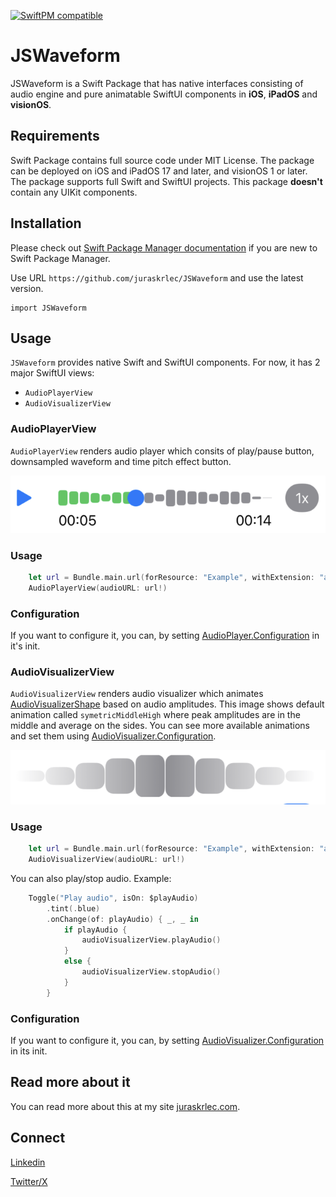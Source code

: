 [![SwiftPM compatible](https://img.shields.io/badge/SwiftPM-compatible-brightgreen.svg)](https://swift.org/package-manager/)

# JSWaveform

JSWaveform is a Swift Package that has native interfaces consisting of audio engine and pure animatable SwiftUI components in **iOS**, **iPadOS** and **visionOS**. 

## Requirements

Swift Package contains full source code under MIT License. The package can be deployed on iOS and iPadOS 17 and later, and visionOS 1 or later. The package supports full Swift and SwiftUI projects. This package **doesn't** contain any UIKit components.

## Installation

Please check out [Swift Package Manager documentation](https://www.swift.org/documentation/package-manager/) if you are new to Swift Package Manager.

Use URL `https://github.com/juraskrlec/JSWaveform` and use the latest version.

```
import JSWaveform
```

## Usage

`JSWaveform` provides native Swift and SwiftUI components. For now, it has 2 major SwiftUI views:

* `AudioPlayerView`
* `AudioVisualizerView`

### AudioPlayerView

`AudioPlayerView` renders audio player which consits of play/pause button, downsampled waveform and time pitch effect button. 

![AudioPlayer](./Images/AudioPlayer.png)

### Usage

```swift
    let url = Bundle.main.url(forResource: "Example", withExtension: "aif")
    AudioPlayerView(audioURL: url!)
```

### Configuration

If you want to configure it, you can, by setting [AudioPlayer.Configuration](https://github.com/juraskrlec/JSWaveform/blob/main/Sources/JSWaveform/Views/AudioPlayer/Configurations/AudioPlayerConfiguration.swift) in it's init. 

### AudioVisualizerView

`AudioVisualizerView` renders audio visualizer which animates [AudioVisualizerShape](https://github.com/juraskrlec/JSWaveform/blob/main/Sources/JSWaveform/Views/AudioVisualizer/AudioVisualizerShape.swift) based on audio amplitudes. This image shows default animation called `symetricMiddleHigh` where peak amplitudes are in the middle and average on the sides. You can see more available animations and set them using [AudioVisualizer.Configuration](https://github.com/juraskrlec/JSWaveform/blob/main/Sources/JSWaveform/Views/AudioVisualizer/Configurations/AudioVisualizerConfiguration.swift).

![AudioVisualizer](./Images/AudioVisualizer.png)

### Usage

```swift
    let url = Bundle.main.url(forResource: "Example", withExtension: "aif")
    AudioVisualizerView(audioURL: url!)
```

You can also play/stop audio. Example:

```swift
    Toggle("Play audio", isOn: $playAudio)
        .tint(.blue)
        .onChange(of: playAudio) { _, _ in
            if playAudio {
                audioVisualizerView.playAudio()
            }
            else {
                audioVisualizerView.stopAudio()
            }
        }
```

### Configuration

If you want to configure it, you can, by setting [AudioVisualizer.Configuration](https://github.com/juraskrlec/JSWaveform/blob/main/Sources/JSWaveform/Views/AudioVisualizer/Configurations/AudioVisualizerConfiguration.swift) in its init. 

## Read more about it

You can read more about this at my site [juraskrlec.com](https://juraskrlec.com).

## Connect

[Linkedin](https://www.linkedin.com/in/juraskrlec/)

[Twitter/X](https://www.x.com/SkrlecJura)
